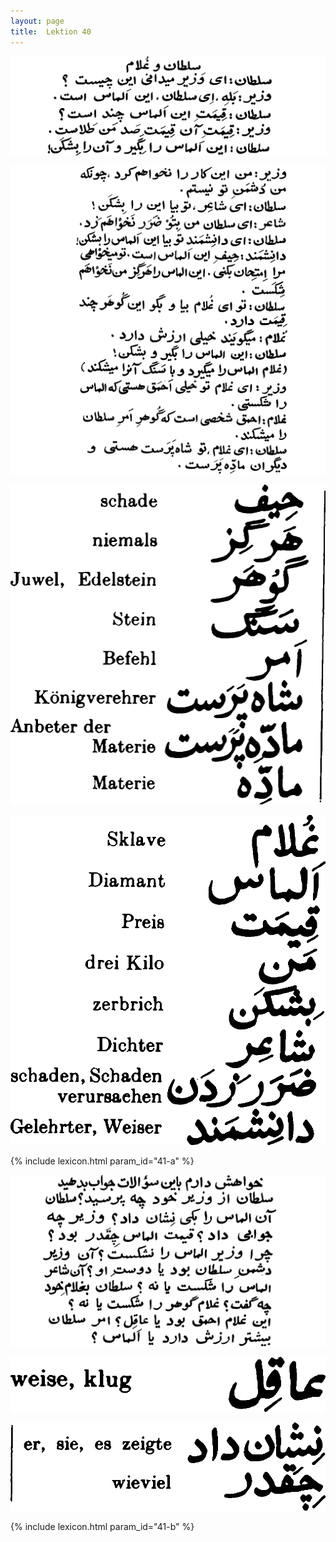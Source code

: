 ```yaml
---
layout: page
title:  Lektion 40
---
```



![image](/assets/s/101.png-08.png)

![image](/assets/s/102.png-02.png)

![image](/assets/s/2col/103.png-02_1L.png)

![image](/assets/s/2col/103.png-02_2R.png)

{% include lexicon.html param_id="41-a" %}

![image](/assets/s/103.png-03.png)

![image](/assets/s/2col/103.png-09_1L.png)

![image](/assets/s/2col/103.png-09_2R.png)

{% include lexicon.html param_id="41-b" %}
